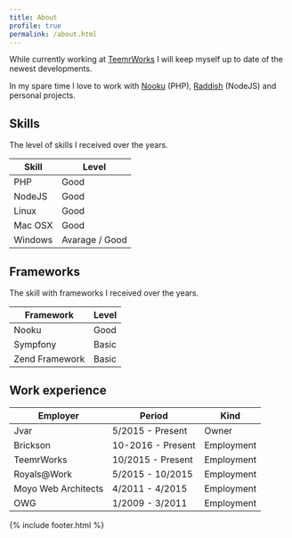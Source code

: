 ```yaml
---
title: About
profile: true
permalink: /about.html
---
```


While currently working at [TeemrWorks](http://teemr.works) I will keep myself up to date of the newest developments.

In my spare time I love to work with [Nooku](http://nooku.org) (PHP), [Raddish](http://getraddish.com) (NodeJS) and personal projects.

## Skills
The level of skills I received over the years.

Skill   | Level
------- | -----
PHP     | Good
NodeJS  | Good
Linux | Good
Mac OSX | Good
Windows | Avarage / Good

## Frameworks
The skill with frameworks I received over the years.

Framework | Level
--------- | -----
Nooku | Good
Sympfony | Basic
Zend Framework | Basic

## Work experience

Employer | Period | Kind
-------- | ------ | ----
Jvar | 5/2015 - Present | Owner
Brickson | 10-2016 - Present | Employment
TeemrWorks | 10/2015 - Present | Employment
Royals@Work | 5/2015 - 10/2015 | Employment
Moyo Web Architects | 4/2011 - 4/2015 | Employment
OWG | 1/2009 - 3/2011 | Employment

{% include footer.html %}